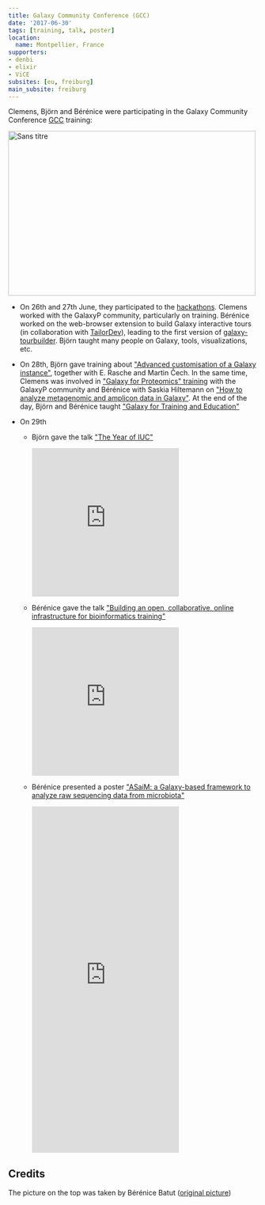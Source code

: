 ```yaml
---
title: Galaxy Community Conference (GCC)
date: '2017-06-30'
tags: [training, talk, poster]
location:
  name: Montpellier, France
supporters:
- denbi
- elixir
- ViCE
subsites: [eu, freiburg]
main_subsite: freiburg
---
```


Clemens, Björn and Bérénice were participating in the Galaxy Community Conference [GCC](https://gcc2017.sciencesconf.org) training:

<div class="multiple-img">
    <a data-flickr-embed="true"  href="https://www.flickr.com/photos/134305289@N03/34817510423/in/album-72157685584858176/" title="Sans titre"><img src="https://farm5.staticflickr.com/4124/34817510423_9bbca98cd6.jpg" width="500" height="333" alt="Sans titre"></a><script async src="//embedr.flickr.com/assets/client-code.js" charset="utf-8"></script>
</div>

- On 26th and 27th June, they participated to the [hackathons](https://gcc2017.sciencesconf.org/resource/page/id/10). Clemens worked with the GalaxyP community, particularly on training. Bérénice worked on the web-browser extension to build Galaxy interactive tours (in collaboration with [TailorDev](https://tailordev.fr/)), leading to the first version of [galaxy-tourbuilder](https://github.com/TailorDev/galaxy-tourbuilder). Björn taught many people on Galaxy, tools, visualizations, etc. 

- On 28th, Björn gave training about ["Advanced customisation of a Galaxy instance"](https://gcc2017.sched.com/event/9muI/advanced-customisation-of-a-galaxy-instance), together with E. Rasche and Martin Čech. In the same time, Clemens was involved in ["Galaxy for Proteomics" training](https://gcc2017.sched.com/event/9n0M/galaxy-for-proteomics) with the GalaxyP community and Bérénice with Saskia Hiltemann on ["How to analyze metagenomic and amplicon data in Galaxy"](https://gcc2017.sched.com/event/9n0O/how-to-analyze-metagenomic-and-amplicon-data-in-galaxy). At the end of the day, Björn and Bérénice taught ["Galaxy for Training and Education"](https://gcc2017.sched.com/event/9n1K/galaxy-for-training-and-education)

- On 29th
    - Björn gave the talk ["The Year of IUC"](https://gcc2017.sched.com/event/B57a/the-year-of-iuc)

        <div class="multiple-img">
            <embed src="https://docs.google.com/presentation/d/1Cukqqy8wPZCMSOenvzR0lbD6ru5byXxXkXCV7Y9jrrc/preview?usp=embed_googleplus" width="65%" height="300px">
        </div>

    - Bérénice gave the talk ["Building an open, collaborative, online infrastructure for bioinformatics training"](https://f1000research.com/slides/6-1169)

        <div class="multiple-img">
            <embed src="https://bebatut-slides.github.io/gcc_06_17/#/1" width="65%" height="300px">
        </div>

    - Bérénice presented a poster ["ASaiM: a Galaxy-based framework to analyze raw sequencing data from microbiota"](https://f1000research.com/posters/6-1170)

        <div class="multiple-img">
            <embed src="https://d1hiluowqo0t4b.cloudfront.net/posters/docs/f1000research-169624.pdf" width="65%" height="700px" type='application/pdf'>
        </div>

## Credits

The picture on the top was taken by Bérénice Batut ([original picture](https://flic.kr/p/V3GQPR))

